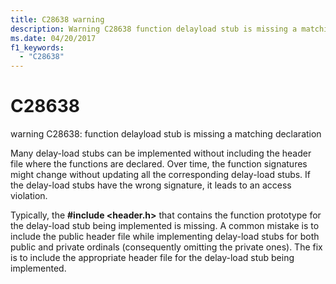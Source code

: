 ```yaml
---
title: C28638 warning
description: Warning C28638 function delayload stub is missing a matching declaration.
ms.date: 04/20/2017
f1_keywords: 
  - "C28638"
---
```


# C28638


warning C28638: function delayload stub is missing a matching declaration

Many delay-load stubs can be implemented without including the header file where the functions are declared. Over time, the function signatures might change without updating all the corresponding delay-load stubs. If the delay-load stubs have the wrong signature, it leads to an access violation.

Typically, the **\#include &lt;header.h&gt;** that contains the function prototype for the delay-load stub being implemented is missing. A common mistake is to include the public header file while implementing delay-load stubs for both public and private ordinals (consequently omitting the private ones). The fix is to include the appropriate header file for the delay-load stub being implemented.


